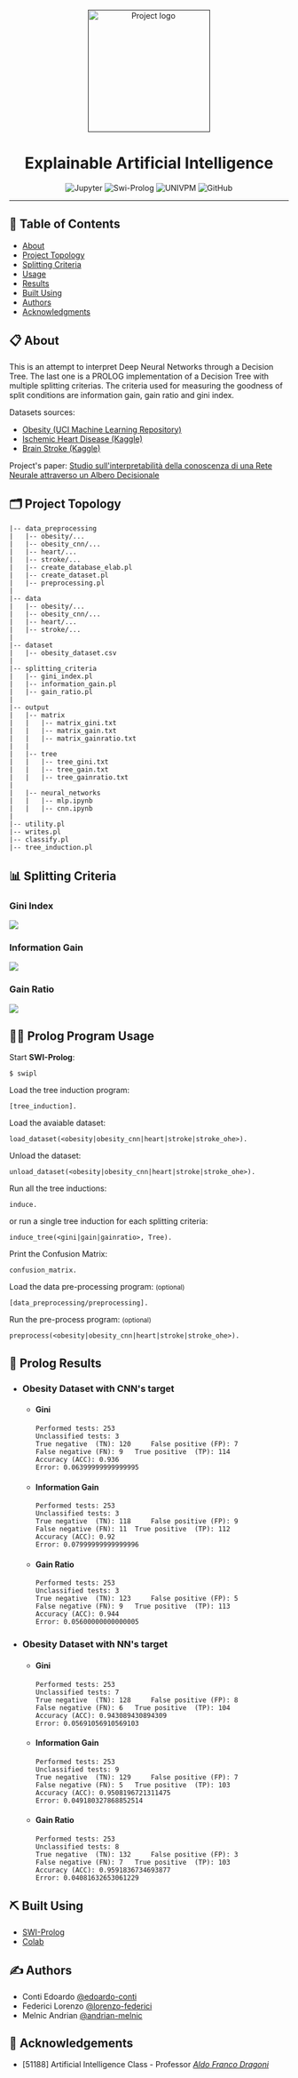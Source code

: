 <p align="center">
  <a href="" rel="noopener">
  <img width=220px height=220px src="https://i.imgur.com/xwgsWPQ.png" alt="Project logo"></a>
</p>

<h1 align="center">Explainable Artificial Intelligence</br><sub></sub></h1>

<div align="center">
  
![Jupyter](https://img.shields.io/badge/implementation-Jupyter-inactive)
![Swi-Prolog](https://img.shields.io/badge/environment-SWI--Prolog-orange)
![UNIVPM](https://img.shields.io/badge/organization-UNIVPM-red)
![GitHub](https://img.shields.io/github/license/SasageyoOrg/ia-decision-tree?color=blue)
</div>

---

## 📝 Table of Contents
- [About](#about)
- [Project Topology](#project-topology)
- [Splitting Criteria](#splitting-criteria)
- [Usage](#usage)
- [Results](#results)
- [Built Using](#built_using)
- [Authors](#authors)
- [Acknowledgments](#acknowledgement)

## 📋 About <a name = "about"></a>

This is an attempt to interpret Deep Neural Networks through a Decision Tree. The last one is a PROLOG implementation of a Decision Tree with multiple splitting criterias. The criteria used for measuring the goodness of split conditions are information gain, gain ratio and gini index.

Datasets sources:
- <a href="https://archive.ics.uci.edu/ml/datasets/Estimation+of+obesity+levels+based+on+eating+habits+and+physical+condition+">Obesity (UCI Machine Learning Repository)</a>
- <a href="https://www.kaggle.com/johnsmith88/heart-disease-dataset">Ischemic Heart Disease (Kaggle)</a>
- <a href="https://www.kaggle.com/fedesoriano/stroke-prediction-dataset">Brain Stroke (Kaggle)</a>

Project's paper: <a href="https://github.com/SasageyoOrg/explainable-ai/blob/main/article.pdf">Studio sull'interpretabilità della conoscenza di una Rete Neurale attraverso un Albero Decisionale</a>

## 🗂 Project Topology <a name="project-topology"></a>
```
|-- data_preprocessing
|   |-- obesity/...
|   |-- obesity_cnn/...
|   |-- heart/...
|   |-- stroke/...
|   |-- create_database_elab.pl
|   |-- create_dataset.pl
|   |-- preprocessing.pl
|
|-- data
|   |-- obesity/...
|   |-- obesity_cnn/...
|   |-- heart/...
|   |-- stroke/...
|   
|-- dataset
|   |-- obesity_dataset.csv
|
|-- splitting_criteria
|   |-- gini_index.pl
|   |-- information_gain.pl
|   |-- gain_ratio.pl
|
|-- output
|   |-- matrix
|   |   |-- matrix_gini.txt
|   |   |-- matrix_gain.txt
|   |   |-- matrix_gainratio.txt
|   |   
|   |-- tree
|   |   |-- tree_gini.txt
|   |   |-- tree_gain.txt
|   |   |-- tree_gainratio.txt
|   
|   |-- neural_networks
|   |   |-- mlp.ipynb
|   |   |-- cnn.ipynb
|
|-- utility.pl
|-- writes.pl
|-- classify.pl
|-- tree_induction.pl
```

## 📊 Splitting Criteria <a name="splitting-criteria"></a>

### Gini Index
<img src="https://latex.codecogs.com/gif.latex?Gini(A)&space;=&space;\sum_{v}P(v)\sum_{i&space;\neq&space;j}P(i|v)P(j|v)" />

### Information Gain
<img src="https://latex.codecogs.com/gif.latex?Gain(A)&space;=&space;B\left(\frac{p}{p&plus;n}\right)&space;-&space;\sum_{k=1}^{d}P(TS_k)B(TS_k)" />

### Gain Ratio
<img src="https://latex.codecogs.com/gif.latex?GainRatio(A)&space;=&space;\frac{Gain(A)}{&space;-&space;\sum_{v_{A}}P(v_{A})\log_2P(v_{A})}" />

## 👩‍💻 Prolog Program Usage <a name="usage"></a>
Start <b>SWI-Prolog</b>: 
```
$ swipl
```
Load the tree induction program:
```
[tree_induction].
```
Load the avaiable dataset:
```
load_dataset(<obesity|obesity_cnn|heart|stroke|stroke_ohe>).
```
Unload the dataset:
```
unload_dataset(<obesity|obesity_cnn|heart|stroke|stroke_ohe>).
```
Run all the tree inductions:
```
induce.
```
or run a single tree induction for each splitting criteria:
```
induce_tree(<gini|gain|gainratio>, Tree).
```
Print the Confusion Matrix:
```
confusion_matrix.
```
Load the data pre-processing program: <small>(optional)</small> 
```
[data_preprocessing/preprocessing].
```
Run the pre-process program: <small>(optional)</small> 
```
preprocess(<obesity|obesity_cnn|heart|stroke|stroke_ohe>).
```

## 🔖 Prolog Results <a name = "results"></a>

- ### Obesity Dataset with CNN's target
  - #### Gini
    ```
    Performed tests: 253
    Unclassified tests: 3
    True negative  (TN): 120	 False positive (FP): 7
    False negative (FN): 9	 True positive  (TP): 114
    Accuracy (ACC): 0.936
    Error: 0.06399999999999995
    ```
  - #### Information Gain
    ```
    Performed tests: 253
    Unclassified tests: 3
    True negative  (TN): 118	 False positive (FP): 9
    False negative (FN): 11	 True positive  (TP): 112
    Accuracy (ACC): 0.92
    Error: 0.07999999999999996
    ```
  - #### Gain Ratio
    ```
    Performed tests: 253
    Unclassified tests: 3
    True negative  (TN): 123	 False positive (FP): 5
    False negative (FN): 9	 True positive  (TP): 113
    Accuracy (ACC): 0.944
    Error: 0.05600000000000005
    ```

- ### Obesity Dataset with NN's target
  - #### Gini
    ```
    Performed tests: 253
    Unclassified tests: 7
    True negative  (TN): 128	 False positive (FP): 8
    False negative (FN): 6	 True positive  (TP): 104
    Accuracy (ACC): 0.943089430894309
    Error: 0.05691056910569103
    ```
  - #### Information Gain
    ```
    Performed tests: 253
    Unclassified tests: 9
    True negative  (TN): 129	 False positive (FP): 7
    False negative (FN): 5	 True positive  (TP): 103
    Accuracy (ACC): 0.9508196721311475
    Error: 0.049180327868852514
    ```
  - #### Gain Ratio
    ```
    Performed tests: 253
    Unclassified tests: 8
    True negative  (TN): 132	 False positive (FP): 3
    False negative (FN): 7	 True positive  (TP): 103
    Accuracy (ACC): 0.9591836734693877
    Error: 0.04081632653061229
    ```

## ⛏️ Built Using <a name = "built_using"></a>

- [SWI-Prolog](https://www.swi-prolog.org/)
- [Colab](http://colab.research.google.com)

## ✍️ Authors <a name = "authors"></a>

- Conti Edoardo [@edoardo-conti](https://github.com/edoardo-conti)
- Federici Lorenzo [@lorenzo-federici](https://github.com/lorenzo-federici)
- Melnic Andrian [@andrian-melnic](https://github.com/andrian-melnic)

## 🎉 Acknowledgements <a name = "acknowledgement"></a>

- [51188] Artificial Intelligence Class - Professor <a href="https://www.dii.univpm.it/aldo.franco.dragoni"><i>Aldo Franco Dragoni</i></a>
